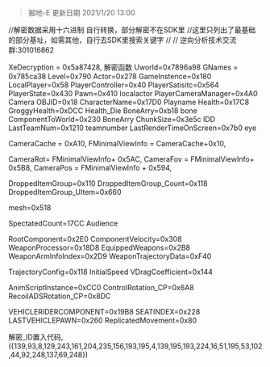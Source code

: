 ﻿> 掘地-E 更新日期  2021/1/20 13:00

//解密数据采用十六进制 自行转换，部分解密不在SDK里
//这里只列出了最基础的部分基址，如需其他，自行去SDK里搜索关键字
//
// 逆向分析技术交流群:301016862  

XeDecryption = 0x5a87428,                  解密函数
Uworld=0x7896a98
GNames = 0x785ca38
Level=0x790
Actor=0x278
GameInstence=0x180
LocalPlayer=0x58
PlayerController=0x40
PlayerSatisitc=0x564
PlayerState=0x430
Pawn=0x410                                         localactor
PlayerCameraManager=0x4A0              Camera
OBJID=0x18
CharacterName=0x17D0                       Playname
Health=0x17C8
GroggyHealth=0xDCC                           Health_Die
BoneArry=0xb18                                    bone
ComponentToWorld=0x230                   BoneArry
ChunkSize=0x3e5c                                 IDD
LastTeamNum=0x1210                           teamnumber
LastRenderTimeOnScreen=0x7b0            eye


CameraCache = 0xA10,
FMinimalViewInfo = CameraCache+0x10,

	
CameraRot= FMinimalViewInfo+ 0x5AC,
CameraFov = FMinimalViewInfo+ 0x5B8,
CameraPos = FMinimalViewInfo + 0x594,

DroppedItemGroup=0x110
DroppedItemGroup_Count=0x118
DroppedItemGroup_UItem=0x660

mesh=0x518

SpectatedCount=17CC                             Audience


RootComponent=0x2E0
ComponentVelocity=0x308
WeaponProcessor=0x18D8
EquippedWeapons=0x2B8
WeaponArmInfoIndex=0x2D9
WeaponTrajectoryData=0xF40

TrajectoryConfig=0x118                            InitialSpeed
VDragCoefficient=0x144

AnimScriptInstance=0xCC0
ControlRotation_CP=0x6A8
RecoilADSRotation_CP=0x8DC

VEHICLERIDERCOMPONENT=0x19B8
SEATINDEX=0x228
LASTVEHICLEPAWN=0x260
ReplicatedMovement=0x80


解密_ID置入代码, ({139,93,8,129,243,161,204,235,156,193,195,4,139,195,193,224,16,51,195,53,102,44,92,248,137,69,248})
